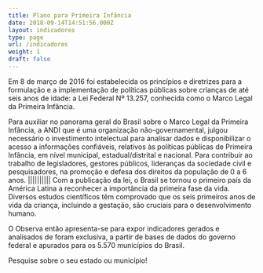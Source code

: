 ```yaml
---
title: Plano para Primeira Infância
date: 2018-09-14T14:51:56.000Z
layout: indicadores
type: page
url: /indicadores
weight: 1
draft: false
---
```

Em 8 de março de 2016 foi estabelecida os princípios e diretrizes para a formulação e a implementação de políticas públicas sobre crianças de até seis anos de idade: a Lei Federal Nº 13.257, conhecida como o Marco Legal da Primeira Infância.

Para auxiliar no panorama geral do Brasil sobre o Marco Legal da Primeira Infância,  a ANDI que é uma organização não-governamental, julgou necessário o investimento intelectual para analisar dados e disponibilizar o acesso a informações confiáveis, relativos às políticas públicas de Primeira Infância, em nível municipal, estadual/distrital e nacional. Para contribuir ao trabalho de legisladores, gestores públicos, lideranças da sociedade civil e pesquisadores, na promoção e defesa dos direitos da população de 0 a 6 anos.
||||||||||
Com a publicação da lei, o Brasil se tornou o primeiro país da América Latina a reconhecer a importância da primeira fase da vida. Diversos estudos científicos têm comprovado que os seis primeiros anos de vida da criança, incluindo a gestação, são cruciais para o desenvolvimento humano.

O Observa então apresenta-se para expor indicadores gerados e analisados de foram exclusiva, a partir de bases de dados do governo federal e apurados para os 5.570 municípios do Brasil.

Pesquise sobre o seu estado ou município!
